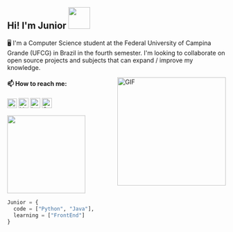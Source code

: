 <h2> Hi! I'm Junior <img src="https://media4.giphy.com/media/fCU3BJLzRMEZpWm69v/giphy.gif?cid=ecf05e47o4x9iqgu627icc79845fsqmairv5b1mm2839ucqi&rid=giphy.gif&ct=s" width="50"></h2>

<p>🖥️ I'm a Computer Science student at the Federal University of Campina Grande (UFCG) in Brazil in the fourth semester. I'm looking to collaborate on open source projects and subjects that can expand / improve my knowledge.<p>

<img align="right" alt="GIF"
src="https://media2.giphy.com/media/gjrYDwbjnK8x36xZIO/giphy.gif?cid=ecf05e47fbatjns24n4t0t30xvy258gxll0fiwewptb4h073&rid=giphy.gif&ct=s" width="250" >

 #### 📫 How to reach me: 

[<img src="https://img.shields.io/github/followers/juniorjse?label=Follow%20me&style=social" height="22" title="Follow me" />](https://github.com/juniorjse) 
[<img src="https://img.shields.io/badge/-LinkedIn-%230077B5?style=for-the-badge&logo=linkedin&logoColor=white=https://www.linkedin.com/in/junior-j-silva/" height="23" title="LinkedIn" />](https://www.linkedin.com/in/junior-j-silva/)
[<img src="https://img.shields.io/badge/-Instagram-%23E4405F?style=for-the-badge&logo=instagram&logoColor=white&link=https://www.instagram.com/jr_silvva" height="23" title="Instagram" />](https://www.instagram.com/jr_silvva/)
[<img src="https://img.shields.io/badge/Gmail-D14836?style=for-the-badge&logo=gmail&logoColor=white" height="23" title="Gmail" />](mailto:junior.silva@ccc.ufcg.edu.br)
<div align="left">
  <a href="https://github.com/juniorjse">
  <img height="180em" src="https://github-readme-stats.vercel.app/api?username=juniorjse&show_icons=true&theme=dark&include_all_commits=true&count_private=true"/>
</div>
 
```Python
Junior = {
  code = ["Python", "Java"],
  learning = ["FrontEnd"]
}
```
<br>

 
<!--
https://img.shields.io/badge/-Gmail-%23333?style=for-the-badge&logo=gmail&logoColor=Red
https://raw.githubusercontent.com/devicons/devicon/00f02ef57fb7601fd1ddcc2fe6fe670fef3ae3e4/icons/bash/bash-original.svg
https://raw.githubusercontent.com/devicons/devicon/master/icons/typescript/typescript-plain.svg
**juniorjse/juniorjse** is a ✨ _special_ ✨ repository because its `README.md` (this file) appears on your GitHub profile.
-->
